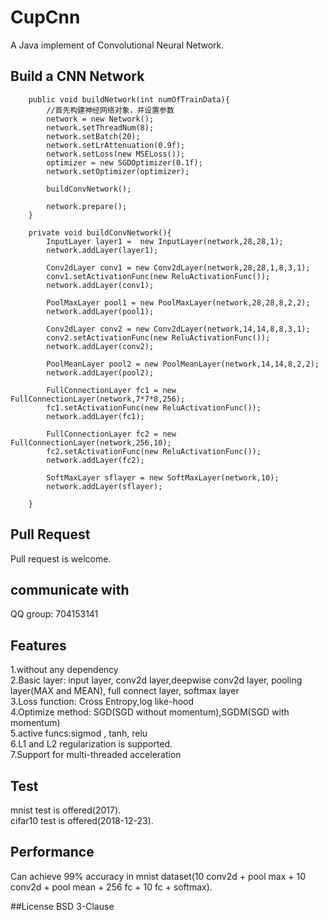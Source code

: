 # CupCnn
A Java implement of Convolutional Neural Network. 


## Build a CNN Network
```
	public void buildNetwork(int numOfTrainData){
		//首先构建神经网络对象，并设置参数
		network = new Network();
		network.setThreadNum(8);
		network.setBatch(20);
		network.setLrAttenuation(0.9f);
		network.setLoss(new MSELoss());
		optimizer = new SGDOptimizer(0.1f);
		network.setOptimizer(optimizer);
	
		buildConvNetwork();

		network.prepare();
	}
	
	private void buildConvNetwork(){
		InputLayer layer1 =  new InputLayer(network,28,28,1);
		network.addLayer(layer1);
		
		Conv2dLayer conv1 = new Conv2dLayer(network,28,28,1,8,3,1);
		conv1.setActivationFunc(new ReluActivationFunc());
		network.addLayer(conv1);
		
		PoolMaxLayer pool1 = new PoolMaxLayer(network,28,28,8,2,2);
		network.addLayer(pool1);
		
		Conv2dLayer conv2 = new Conv2dLayer(network,14,14,8,8,3,1);
		conv2.setActivationFunc(new ReluActivationFunc());
		network.addLayer(conv2);
	
		PoolMeanLayer pool2 = new PoolMeanLayer(network,14,14,8,2,2);
		network.addLayer(pool2);
	
		FullConnectionLayer fc1 = new FullConnectionLayer(network,7*7*8,256);
		fc1.setActivationFunc(new ReluActivationFunc());
		network.addLayer(fc1);
		
		FullConnectionLayer fc2 = new FullConnectionLayer(network,256,10);
		fc2.setActivationFunc(new ReluActivationFunc());
		network.addLayer(fc2);
		
		SoftMaxLayer sflayer = new SoftMaxLayer(network,10);
		network.addLayer(sflayer);
		
	}
```

	
## Pull Request
Pull request is welcome.

## communicate with
QQ group: 704153141  

## Features
1.without any dependency<br />
2.Basic layer: input layer, conv2d layer,deepwise conv2d layer, pooling layer(MAX and MEAN), full connect layer, softmax layer<br />
3.Loss function: Cross Entropy,log like-hood<br />
4.Optimize method: SGD(SGD without momentum),SGDM(SGD with momentum)<br />
5.active funcs:sigmod , tanh, relu<br />
6.L1 and L2 regularization is supported.<br />
7.Support for multi-threaded acceleration<br />

## Test
mnist test is offered(2017).<br />
cifar10 test is offered(2018-12-23).

## Performance
Can achieve 99% accuracy in mnist dataset(10 conv2d + pool max + 10 conv2d + pool mean + 256 fc + 10 fc + softmax).


##License
BSD 3-Clause
	
			



